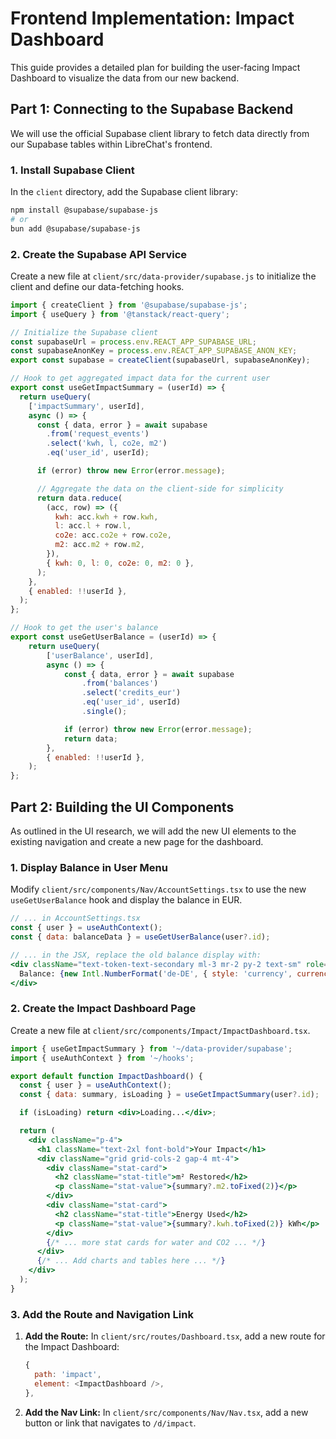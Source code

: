 # Frontend Implementation: Impact Dashboard

This guide provides a detailed plan for building the user-facing Impact Dashboard to visualize the data from our new backend.

## Part 1: Connecting to the Supabase Backend

We will use the official Supabase client library to fetch data directly from our Supabase tables within LibreChat's frontend.

### 1. Install Supabase Client

In the `client` directory, add the Supabase client library:

```bash
npm install @supabase/supabase-js
# or
bun add @supabase/supabase-js
```

### 2. Create the Supabase API Service

Create a new file at `client/src/data-provider/supabase.js` to initialize the client and define our data-fetching hooks.

```javascript
import { createClient } from '@supabase/supabase-js';
import { useQuery } from '@tanstack/react-query';

// Initialize the Supabase client
const supabaseUrl = process.env.REACT_APP_SUPABASE_URL;
const supabaseAnonKey = process.env.REACT_APP_SUPABASE_ANON_KEY;
export const supabase = createClient(supabaseUrl, supabaseAnonKey);

// Hook to get aggregated impact data for the current user
export const useGetImpactSummary = (userId) => {
  return useQuery(
    ['impactSummary', userId],
    async () => {
      const { data, error } = await supabase
        .from('request_events')
        .select('kwh, l, co2e, m2')
        .eq('user_id', userId);

      if (error) throw new Error(error.message);

      // Aggregate the data on the client-side for simplicity
      return data.reduce(
        (acc, row) => ({
          kwh: acc.kwh + row.kwh,
          l: acc.l + row.l,
          co2e: acc.co2e + row.co2e,
          m2: acc.m2 + row.m2,
        }),
        { kwh: 0, l: 0, co2e: 0, m2: 0 },
      );
    },
    { enabled: !!userId },
  );
};

// Hook to get the user's balance
export const useGetUserBalance = (userId) => {
    return useQuery(
        ['userBalance', userId],
        async () => {
            const { data, error } = await supabase
                .from('balances')
                .select('credits_eur')
                .eq('user_id', userId)
                .single();

            if (error) throw new Error(error.message);
            return data;
        },
        { enabled: !!userId },
    );
};
```

## Part 2: Building the UI Components

As outlined in the UI research, we will add the new UI elements to the existing navigation and create a new page for the dashboard.

### 1. Display Balance in User Menu

Modify `client/src/components/Nav/AccountSettings.tsx` to use the new `useGetUserBalance` hook and display the balance in EUR.

```jsx
// ... in AccountSettings.tsx
const { user } = useAuthContext();
const { data: balanceData } = useGetUserBalance(user?.id);

// ... in the JSX, replace the old balance display with:
<div className="text-token-text-secondary ml-3 mr-2 py-2 text-sm" role="note">
  Balance: {new Intl.NumberFormat('de-DE', { style: 'currency', currency: 'EUR' }).format(balanceData?.credits_eur ?? 0)}
</div>
```

### 2. Create the Impact Dashboard Page

Create a new file at `client/src/components/Impact/ImpactDashboard.tsx`.

```jsx
import { useGetImpactSummary } from '~/data-provider/supabase';
import { useAuthContext } from '~/hooks';

export default function ImpactDashboard() {
  const { user } = useAuthContext();
  const { data: summary, isLoading } = useGetImpactSummary(user?.id);

  if (isLoading) return <div>Loading...</div>;

  return (
    <div className="p-4">
      <h1 className="text-2xl font-bold">Your Impact</h1>
      <div className="grid grid-cols-2 gap-4 mt-4">
        <div className="stat-card">
          <h2 className="stat-title">m² Restored</h2>
          <p className="stat-value">{summary?.m2.toFixed(2)}</p>
        </div>
        <div className="stat-card">
          <h2 className="stat-title">Energy Used</h2>
          <p className="stat-value">{summary?.kwh.toFixed(2)} kWh</p>
        </div>
        {/* ... more stat cards for water and CO2 ... */}
      </div>
      {/* ... Add charts and tables here ... */}
    </div>
  );
}
```

### 3. Add the Route and Navigation Link

1.  **Add the Route:** In `client/src/routes/Dashboard.tsx`, add a new route for the Impact Dashboard:
    ```javascript
    {
      path: 'impact',
      element: <ImpactDashboard />,
    },
    ```
2.  **Add the Nav Link:** In `client/src/components/Nav/Nav.tsx`, add a new button or link that navigates to `/d/impact`.
